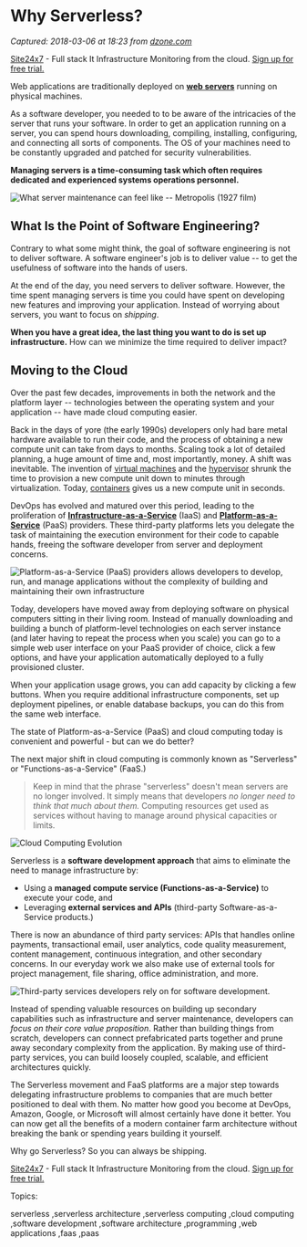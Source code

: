 # Why Serverless?

_Captured: 2018-03-06 at 18:23 from [dzone.com](https://dzone.com/articles/why-serverless-1?edition=366208&utm_source=Zone%20Newsletter&utm_medium=email&utm_campaign=cloud%202018-03-06)_

[Site24x7](https://dzone.com/go?i=227232&u=https%3A%2F%2Fwww.site24x7.com%2Ffeatures.html%3Futm_source%3DDzone-text%26utm_medium%3Dthirdparty) \- Full stack It Infrastructure Monitoring from the cloud. [Sign up for free trial.](https://dzone.com/go?i=227232&u=https%3A%2F%2Fwww.site24x7.com%2Ffeatures.html%3Futm_source%3DDzone-text%26utm_medium%3Dthirdparty)

Web applications are traditionally deployed on **[web servers](https://en.wikipedia.org/wiki/Web_server)** running on physical machines.

As a software developer, you needed to to be aware of the intricacies of the server that runs your software. In order to get an application running on a server, you can spend hours downloading, compiling, installing, configuring, and connecting all sorts of components. The OS of your machines need to be constantly upgraded and patched for security vulnerabilities.

**Managing servers is a time-consuming task which often requires dedicated and experienced systems operations personnel.**

![What server maintenance can feel like -- Metropolis \(1927 film\)](https://i.imgur.com/tyDSU2V.jpg)

## What Is the Point of Software Engineering?

Contrary to what some might think, the goal of software engineering is not to deliver software. A software engineer's job is to deliver value -- to get the usefulness of software into the hands of users.

At the end of the day, you need servers to deliver software. However, the time spent managing servers is time you could have spent on developing new features and improving your application. Instead of worrying about servers, you want to focus on _shipping_.

**When you have a great idea, the last thing you want to do is set up infrastructure.** How can we minimize the time required to deliver impact?

## Moving to the Cloud

Over the past few decades, improvements in both the network and the platform layer -- technologies between the operating system and your application -- have made cloud computing easier.

Back in the days of yore (the early 1990s) developers only had bare metal hardware available to run their code, and the process of obtaining a new compute unit can take from days to months. Scaling took a lot of detailed planning, a huge amount of time and, most importantly, money. A shift was inevitable. The invention of [virtual machines](https://en.wikipedia.org/wiki/Virtual_machine) and the [hypervisor](https://en.wikipedia.org/wiki/Hypervisor) shrunk the time to provision a new compute unit down to minutes through virtualization. Today, [containers](https://www.docker.com/what-container) gives us a new compute unit in seconds.

DevOps has evolved and matured over this period, leading to the proliferation of **[Infrastructure-as-a-Service](https://en.wikipedia.org/wiki/Infrastructure_as_a_service)** (IaaS) and **[Platform-as-a-Service](https://en.wikipedia.org/wiki/Platform_as_a_service)** (PaaS) providers. These third-party platforms lets you delegate the task of maintaining the execution environment for their code to capable hands, freeing the software developer from server and deployment concerns.

![Platform-as-a-Service \(PaaS\) providers allows developers to develop, run, and manage applications without the complexity of building and maintaining their own infrastructure](https://i.imgur.com/NBIGc62.png)

Today, developers have moved away from deploying software on physical computers sitting in their living room. Instead of manually downloading and building a bunch of platform-level technologies on each server instance (and later having to repeat the process when you scale) you can go to a simple web user interface on your PaaS provider of choice, click a few options, and have your application automatically deployed to a fully provisioned cluster.

When your application usage grows, you can add capacity by clicking a few buttons. When you require additional infrastructure components, set up deployment pipelines, or enable database backups, you can do this from the same web interface.

The state of Platform-as-a-Service (PaaS) and cloud computing today is convenient and powerful - but can we do better?

The next major shift in cloud computing is commonly known as "Serverless" or "Functions-as-a-Service" (FaaS.)

> Keep in mind that the phrase "serverless" doesn't mean servers are no longer involved. It simply means that developers _no longer need to think that much about them._ Computing resources get used as services without having to manage around physical capacities or limits. 

![Cloud Computing Evolution](https://i.imgur.com/slhgi6y.png)

Serverless is a **software development approach** that aims to eliminate the need to manage infrastructure by:

  * Using a **managed compute service (Functions-as-a-Service)** to execute your code, and
  * Leveraging **external services and APIs** (third-party Software-as-a-Service products.)

There is now an abundance of third party services: APIs that handles online payments, transactional email, user analytics, code quality measurement, content management, continuous integration, and other secondary concerns. In our everyday work we also make use of external tools for project management, file sharing, office administration, and more.

![Third-party services developers rely on for software development.](https://i.imgur.com/Uw5uDmB.png)

Instead of spending valuable resources on building up secondary capabilities such as infrastructure and server maintenance, developers can _focus on their core value proposition_. Rather than building things from scratch, developers can connect prefabricated parts together and prune away secondary complexity from the application. By making use of third-party services, you can build loosely coupled, scalable, and efficient architectures quickly.

The Serverless movement and FaaS platforms are a major step towards delegating infrastructure problems to companies that are much better positioned to deal with them. No matter how good you become at DevOps, Amazon, Google, or Microsoft will almost certainly have done it better. You can now get all the benefits of a modern container farm architecture without breaking the bank or spending years building it yourself.

Why go Serverless? So you can always be shipping.

[Site24x7](https://dzone.com/go?i=227233&u=https%3A%2F%2Fwww.site24x7.com%2Ffeatures.html%3Futm_source%3DDzone-text%26utm_medium%3Dthirdparty) \- Full stack It Infrastructure Monitoring from the cloud. [Sign up for free trial.](https://dzone.com/go?i=227233&u=https%3A%2F%2Fwww.site24x7.com%2Ffeatures.html%3Futm_source%3DDzone-text%26utm_medium%3Dthirdparty)

Topics:

serverless ,serverless architecture ,serverless computing ,cloud computing ,software development ,software architecture ,programming ,web applications ,faas ,paas
